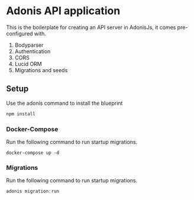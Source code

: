 # Adonis API application

This is the boilerplate for creating an API server in AdonisJs, it comes pre-configured with.

1. Bodyparser
2. Authentication
3. CORS
4. Lucid ORM
5. Migrations and seeds

## Setup

Use the adonis command to install the blueprint

```bash
npm install
```

### Docker-Compose

Run the following command to run startup migrations.

```
docker-compose up -d
```

### Migrations

Run the following command to run startup migrations.

```js
adonis migration:run
```